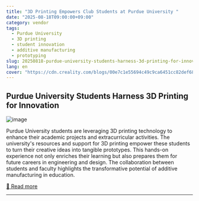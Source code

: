 ```yaml
---
title: "3D Printing Empowers Club Students at Purdue University "
date: "2025-08-18T09:00:00+09:00"
category: vendor
tags:
  - Purdue University
  - 3D printing
  - student innovation
  - additive manufacturing
  - prototyping
slug: 20250818-purdue-university-students-harness-3d-printing-for-innovation
lang: en
cover: "https://cdn.creality.com/blogs/00e7c1e55694c49c9ca6451cc82def68.png"
---
```


## Purdue University Students Harness 3D Printing for Innovation
![image](https://cdn.creality.com/blogs/00e7c1e55694c49c9ca6451cc82def68.png)

Purdue University students are leveraging 3D printing technology to enhance their academic projects and extracurricular activities. The university's resources and support for 3D printing empower these students to turn their creative ideas into tangible prototypes. This hands-on experience not only enriches their learning but also prepares them for future careers in engineering and design. The collaboration between students and faculty highlights the transformative potential of additive manufacturing in education.

[🔗 Read more](https://www.creality.com/blog/3d-printing-empowers-club-students)

---